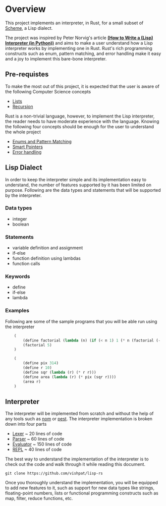 # Overview

This project implements an interpreter, in Rust, for a small subset of [Scheme](https://en.wikipedia.org/wiki/Scheme_(programming_language)), a Lisp dialect.

The project was inspired by Peter Norvig's article [**(How to Write a (Lisp) Interpreter (in Python))**](http://www.norvig.com/lispy.html) and aims to make a user understand how a Lisp interpreter works by implementing one in Rust. Rust's rich programming constructs such as enum, pattern matching, and error handling make it easy and a joy to implement this bare-bone interpreter. 

## Pre-requistes
To make the most out of this project, it is expected that the user is aware of the following Computer Science concepts

- [Lists](https://en.wikipedia.org/wiki/List_(abstract_data_type))
- [Recursion](https://en.wikipedia.org/wiki/Recursion_(computer_science)) 

Rust is a non-trivial language, however, to implement the Lisp interpreter, the reader needs to have moderate experience with the language. Knowing the following four concepts should be enough for the user to understand the whole project 

- [Enums and Pattern Matching](https://doc.rust-lang.org/book/ch06-00-enums.html)
- [Smart Pointers](https://doc.rust-lang.org/book/ch15-00-smart-pointers.html)
- [Error handling](https://doc.rust-lang.org/book/ch09-00-error-handling.html)

## Lisp Dialect

In order to keep the interpreter simple and its implementation easy to understand, the number of features supported by it has been limited on purpose. Following are the data types and statements that will be supported by the interpreter.

### Data types
- integer
- boolean

### Statements
- variable definition and assignment
- if-else
- function definition using lambdas
- function calls

### Keywords

- define
- if-else
- lambda

### Examples

Following are some of the sample programs that you will be able run using the interpreter

```lisp
    (
        (define factorial (lambda (n) (if (< n 1) 1 (* n (factorial (- n 1))))))
        (factorial 5)
    )
```

```lisp
    (
        (define pix 314)
        (define r 10)
        (define sqr (lambda (r) (* r r)))
        (define area (lambda (r) (* pix (sqr r))))
        (area r)
    )
```

## Interpreter

The interpreter will be implemented from scratch and without the help of any tools such as [nom](https://docs.rs/nom/latest/nom/) or [pest](https://pest.rs/). The interpreter implementation is broken down into four parts

- [Lexer](./lexer.md) ~ 20 lines of code
- [Parser](./parser.md) ~ 60 lines of code
- [Evaluator](./evaluator.md) ~ 150 lines of code
- [REPL](./repl.md) ~ 40 lines of code

The best way to understand the implementation of the interpreter is to check out the code and walk through it while reading this document. 

```
git clone https://github.com/vishpat/lisp-rs
```

Once you thoroughly understand the implementation, you will be equipped to add new features to it, such as support for new data types like strings, floating-point numbers, lists or functional programming constructs such as map, filter, reduce functions, etc. 